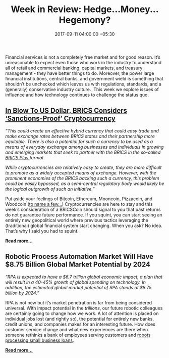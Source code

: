 ﻿---
title: 'Week in Review: Hedge...Money... Hegemony?'
date: 2017-09-11 04:00:00 +05:30
tags:
- Asia
- Europe
- insights
- US
Person: Patrick Rivenbark
category:
- BankTech
- Blockchain
- Cryptocurrency
- Cryptocurrency
- Payments
- Retail Banking
- Banking
- Bitcoin
- Fintech
- Insights
Markets:
- Asia
- Europe
- insights
- US
type: post
status: publish
layout: post
---

<p>Financial services is not a completely free market and for good reason. It’s unreasonable to expect even those who work in the industry to understand all of retail and commercial banking, capital markets, and treasury management - they have better things to do. Moreover, the power large financial institutions, central banks, and government wield is something that shouldn’t be unchecked which leaves us with regulations, standards, and a (generally) conservative industry culture.  This week we explore issues of influence and how technology continues to challenge the status quo.</p>
<h2><a href="http://www.mintpressnews.com/blow-us-dollar-brics-considers-cryptocurrency/231571/">In Blow To US Dollar, BRICS Considers ‘Sanctions-Proof’ Cryptocurrency</a></h2>
<p><i>“This could create an effective hybrid currency that could easy trade and make exchange rates between BRICS states and their partnership more equitable. There is also a potential for such a currency to be used as a means of everyday exchange among businesses and individuals in growing and emerging markets that seek to partner with the BRICS in the so-called </i><a href="http://theduran.com/chinese-president-xi-promotes-brics-plus-keynote-address/"><i>BRICS Plus </i></a><i>format.</i></p>
<p><i>While cryptocurrencies are relatively easy to create, they are more difficult to promote as a widely accepted means of exchange. However, with the prominent economies of the BRICS backing such a currency, this problem could be easily bypassed, as a semi-central regulatory body would likely be the logical outgrowth of such an initiative.”</i></p>
<p>Put aside your feelings of Bitcoin, Ethereum, Mooncoin, Pizzacoin, and Woodcoin (<a href="https://coinmarketcap.com/all/views/all/">to name a few…</a>) Cryptocurrencies are here to stay and this week’s consideration of a BRICSCoin should signal to you that past returns do not guarantee future performance. If you squint, you can start seeing an entirely new geopolitical world where previous tactics leveraging the (traditional) global financial system start changing. When you ask? No idea. That’s why I said you had to squint. </p>
<p><a href="http://www.mintpressnews.com/blow-us-dollar-brics-considers-cryptocurrency/231571/"><b>Read more…</b></a></p>
<h2>Robotic Process Automation Market Will Have $8.75 Billion Global Market Potential by 2024</h2>
<p><i>“RPA is expected to have a $6.7 trillion global economic impact, a plan that will result in a 40-45% growth of global spending on technology. In addition, the estimated global market potential of RPA stands at $8.75 billion by 2024.”</i></p>
<p>RPA is not new but it’s market penetration is far from being considered universal. With impact potential in the <i>trillions</i>, our future robotic colleagues are certainly going to change how we work. A lot of attention is placed on individual jobs lost (and rightly so), the potential for entirely new banks, credit unions, and companies makes for an interesting future. How does customer service change and what new experiences are there when someone rethinks a bank of employees serving customers and <a href="https://letstalkpayments.com/adapt-automate-accelerate-ai-future-of-sme-lending/">robots processing small business loans</a>. </p>
<p><a href="http://fortune.com/2017/06/09/financial-choice-act-walmart/"><b>Read more…</b></a></p>

